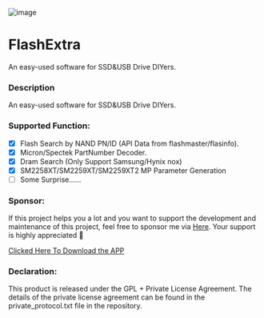 ![image](https://github.com/barryblueice/FlashExtra/assets/44601454/1cae0ed6-fc77-49ea-8d97-088b3de1673b)


# FlashExtra
An easy-used software for SSD&amp;USB Drive DIYers.

### Description
An easy-used software for SSD&amp;USB Drive DIYers.

### Supported Function:
+ [x] Flash Search by NAND PN/ID (API Data from flashmaster/flasinfo).
+ [x] Micron/Spectek PartNumber Decoder.
+ [x] Dram Search (Only Support Samsung/Hynix nox)
+ [x] SM2258XT/SM2259XT/SM2259XT2 MP Parameter Generation
+ [ ] Some Surprise......

### Sponsor:
If this project helps you a lot and you want to support the development and maintenance of this project, feel free to sponsor me via [Here](https://afdian.net/a/barryblueice). Your support is highly appreciated 🥰

[Clicked Here To Download the APP](https://github.com/barryblueice/FlashExtra/releases)

### Declaration: 
This product is released under the GPL + Private License Agreement. The details of the private license agreement can be found in the private_protocol.txt file in the repository.